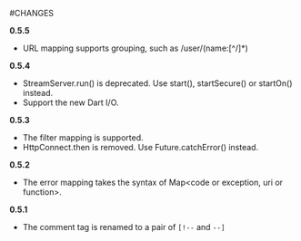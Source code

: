 #CHANGES

**0.5.5**

* URL mapping supports grouping, such as /user/(name:[^/]*)

**0.5.4**

* StreamServer.run() is deprecated. Use start(), startSecure() or startOn() instead.
* Support the new Dart I/O.

**0.5.3**

* The filter mapping is supported.
* HttpConnect.then is removed. Use Future.catchError() instead.

**0.5.2**

* The error mapping takes the syntax of Map<code or exception, uri or function>.

**0.5.1**

* The comment tag is renamed to a pair of `[!--` and `--]`
